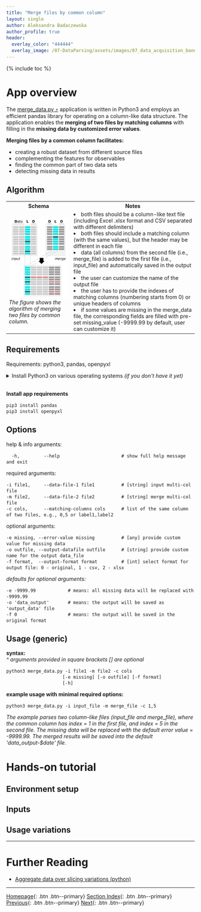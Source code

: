 ```yaml
---
title: "Merge files by common column"
layout: single
author: Aleksandra Badaczewska
author_profile: true
header:
  overlay_color: "444444"
  overlay_image: /07-DataParsing/assets/images/07_data_acquisition_banner.png
---
```


{% include toc %}

# App overview

The <a href="https://github.com/ISUgenomics/data_wrangling/tree/main/merge_data" target="_blank">merge_data.py ⤴</a> application is written in Python3 and employs an efficient pandas library for operating on a column-like data structure. The application enables the **merging of two files by matching columns** with filling in the **missing data by customized error values**. <br>

**Merging files by a common column facilitates:**
- creating a robust dataset from different source files
- complementing the features for observables
- finding the common part of two data sets
- detecting missing data in results

## Algorithm

<table>
  <tr> <th>Schema</th> <th>Notes</th> </tr>
  <tr> <td>
        <img src="../assets/images/merge_data.png" alt="Merge data app" width="400"><br>
        <i>The figure shows the algorithm of merging two files by common column.</i>
       </td> <td>
        <li> both files should be a column-like text file (including Excel .xlsx format and CSV separated with different delimiters) </li>
        <li> both files should include a matching column (with the same values), but the header may be different in each file </li>
        <li> data (all columns) from the second file (i.e., merge_file) is added to the first file (i.e., input_file) and automatically saved in the output file </li>
        <li> the user can customize the name of the output file </li>
        <li> the user has to provide the indexes of matching columns (numbering starts from 0) or unique headers of columns </li>
        <li> if some values are missing in the merge_data file, the corresponding fields are filled with pre-set missing_value (-9999.99 by default, user can customize it) </li>
    </td> </tr>
</table>


## Requirements

Requirements: python3, pandas, openpyxl

<details><summary>Install Python3 on various operating systems <i>(if you don't have it yet)</i></summary>

<div>
<li> Python3 - Ubuntu<br>
<code style="background-color: #e4f0f0;">
sudo apt-get update
$ sudo apt-get install python3.
</code>
</li>

<li> Python3 - macOS<br>
<i>^ if not yet, install Homebrew</i>
<code style="background-color: #e4f0f0;">
/bin/bash -c "$(curl -fsSL https://raw.githubusercontent.com/Homebrew/install/HEAD/install.sh)"
</code>
<code style="background-color: #e4f0f0;">
brew install python3
</code>
</li>

<li>Python3 - Windows<br>
Please follow the instructions provided at [phoenixnap.com](https://phoenixnap.com/kb/how-to-install-python-3-windows) .
</li>
</div>
</details><br>

**Install app requirements**

```
pip3 install pandas
pip3 install openpyxl
```


## Options

help & info arguments:
```
  -h,         --help                       # show full help message and exit
```

required arguments:
```
-i file1,     --data-file-1 file1          # [string] input multi-col file
-m file2,     --data-file-2 file2          # [string] merge multi-col file
-c cols,      --matching-columns cols      # list of the same column of two files, e.g., 0,5 or label1,label2
```

optional arguments:
```
-e missing, --error-value missing          # [any] provide custom value for missing data
-o outfile, --output-datafile outfile      # [string] provide custom name for the output data_file
-f format,  --output-format format         # [int] select format for output file: 0 - original, 1 - csv, 2 - xlsx
```

*defaults for optional arguments:*
```
-e -9999.99            # means: all missing data will be replaced with -9999.99
-o 'data_output'       # means: the output will be saved as 'output_data' file
-f 0                   # means: the output will be saved in the original format
```


## Usage (generic)

**syntax:**<br>
*^ arguments provided in square brackets [] are optional*
```
python3 merge_data.py -i file1 -m file2 -c cols
                     [-e missing] [-o outfile] [-f format]
                     [-h]
```

**example usage with minimal required options:**
```
python3 merge_data.py -i input_file -m merge_file -c 1,5
```

*The example parses two column-like files (input_file and merge_file), where the common column has index = 1 in the first file, and index = 5 in the second file. The missing data will be replaced with the default error value = -9999.99. The merged results will be saved into the default 'data_output-$date' file.*

# Hands-on tutorial

## Environment setup

## Inputs

## Usage variations

<!--
* **example usage with minimal required options:**

```
python3 merge_data.py -i input_file -m merge_file -c 1,5

python3 merge_data.py -i input_file -m merge_file -c address,Address
```

*The example parses two column-like files (input_file and merge_file), where the common column has index = 1 in the first file, and index = 5 in the second file. Alternatively, the labels of the common column are 'address' in the first file, and 'Address' in the second file. The missing data will be replaced with the default error value = -9999.99. The merged results will be saved into the default 'data_output-$date' file.*

* **example usage with customized value for missing data:**

```
python3 merge_data.py -i input_file -m merge_file -c 1,5 -e "missing"
```

*The example parses two column-like files (input_file and merge_file), where the common column has index = 1 in the first file, and index = 5 in the second file. The missing data will be replaced with the <b>customized error value = 'missing'</b>. The merged results will be saved into the default 'data_output-$date' file.*

* **example usage with customized name of output file:**

```
python3 merge_data.py -i input_file -m merge_file -c 1,5 -o my_merged_data.txt
```

*The example parses two column-like files (input_file and merge_file), where the common column has index = 1 in the first file, and index = 5 in the second file. The missing data will be replaced with the default error value = -9999.99. The merged results will be saved into the customized 'my_merged_data.txt' file.*

* **example usage with Excel format of output file:**

```
python3 merge_data.py -i input_file -m merge_file -c 1,5 -f 2
```

*The example parses two column-like files (input_file and merge_file), where the common column has index = 1 in the first file, and index = 5 in the second file. The missing data will be replaced with the default error value = -9999.99. The merged results will be saved into the default 'data_output-$date.xlsx' file in Excel format.*

* **fully customized example usage with user-provided value for missing data and output filename saved in CSV format:**

```
python3 merge_data.py -i input_file -m merge_file -c 1,5 -e missing -o my_merged_data -f 1
```

*The example parses two column-like files (input_file and merge_file), where the common column has index = 1 in the first file, and index = 5 in the second file. The missing data will be replaced with the <b>customized error value = 'missing'</b>. The merged results will be saved into the customized 'my_merged_data.csv' file in CSV format.*

-->



___
# Further Reading
* [Aggregate data over slicing variations (python)](02-slice-or-bin-data-py)


___

[Homepage](../../index.md){: .btn  .btn--primary}
[Section Index](../00-DataParsing-LandingPage){: .btn  .btn--primary}
[Previous](00-data-wrangling-apps){: .btn  .btn--primary}
[Next](02-slice-or-bin-data-py){: .btn  .btn--primary}
